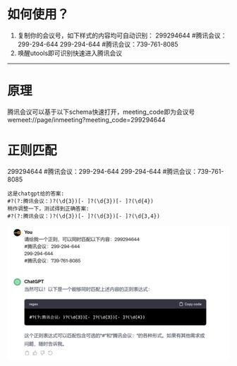 # 如何使用？
1. 复制你的会议号，如下样式的内容均可自动识别：
299294644
#腾讯会议：299-294-644
299-294-644
#腾讯会议：739-761-8085
2. 唤醒utools即可识别快速进入腾讯会议

-------
# 原理
腾讯会议可以基于以下schema快速打开，meeting_code即为会议号
wemeet://page/inmeeting?meeting_code=299294644

# 正则匹配
299294644
#腾讯会议：299-294-644
299-294-644
#腾讯会议：739-761-8085




```regexp
这是chatgpt给的答案:
#?(?:腾讯会议：)?(\d{3})[- ]?(\d{3})[- ]?(\d{4})
稍作调整一下，测试得到正确答案:
#?(?:腾讯会议：)?(\d{3})[- ]?(\d{3})[- ]?(\d{3,4})
```
![img_1.png](img_1.png)
